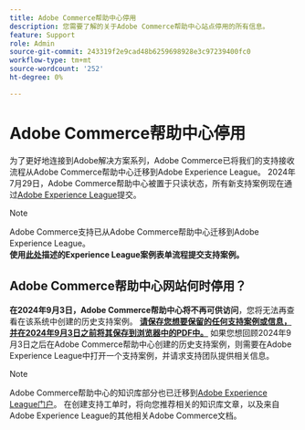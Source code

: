 ```yaml
---
title: Adobe Commerce帮助中心停用
description: 您需要了解的关于Adobe Commerce帮助中心站点停用的所有信息。
feature: Support
role: Admin
source-git-commit: 243319f2e9cad48b6259698928e3c97239400fc0
workflow-type: tm+mt
source-wordcount: '252'
ht-degree: 0%

---
```


# Adobe Commerce帮助中心停用

为了更好地连接到Adobe解决方案系列，Adobe Commerce已将我们的支持接收流程从Adobe Commerce帮助中心迁移到Adobe Experience League。
2024年7月29日，Adobe Commerce帮助中心被置于只读状态，所有新支持案例现在通过[Adobe Experience League](https://experienceleague.adobe.com/)提交。

>[!NOTE]
>
>Adobe Commerce支持已从Adobe Commerce帮助中心迁移到Adobe Experience League。<br>**使用[此处](https://experienceleague.adobe.com/en/docs/commerce-knowledge-base/kb/help-center-guide/magento-help-center-user-guide?lang=en#what-is-experience-support)描述的Experience League案例表单流程提交支持案例。**

## Adobe Commerce帮助中心网站何时停用？

**在2024年9月3日，Adobe Commerce帮助中心将不再可供访问**，您将无法再查看在该系统中创建的历史支持案例。
**<u>请保存您想要保留的任何支持案例或信息，并在2024年9月3日之前将其保存到浏览器中的PDF中。</u>**
如果您想回顾2024年9月3日之后在Adobe Commerce帮助中心创建的历史支持案例，则需要在Adobe Experience League中打开一个支持案例，并请求支持团队提供相关信息。

>[!NOTE]
>
>Adobe Commerce帮助中心的知识库部分也已迁移到[Adobe Experience League门户](https://experienceleague.adobe.com/)。 在创建支持工单时，将向您推荐相关的知识库文章，以及来自Adobe Experience League的其他相关Adobe Commerce文档。
